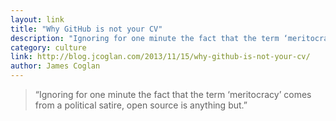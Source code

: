 ```yaml
---
layout: link
title: "Why GitHub is not your CV"
description: "Ignoring for one minute the fact that the term ‘meritocracy’ comes from a political satire, open source is anything but."
category: culture
link: http://blog.jcoglan.com/2013/11/15/why-github-is-not-your-cv/
author: James Coglan
---
```


> “Ignoring for one minute the fact that the term ‘meritocracy’ comes from a political satire, open source is anything but.”